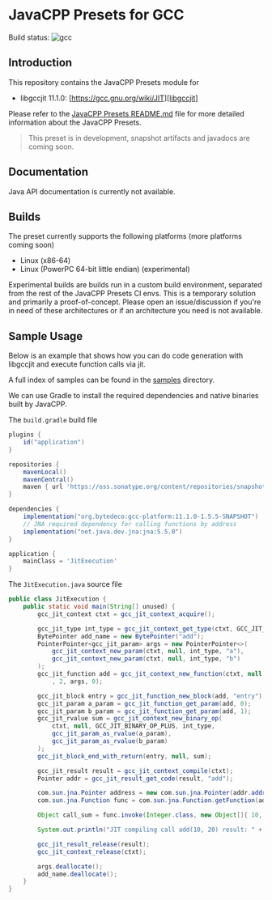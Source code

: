 # JavaCPP Presets for GCC

Build status: ![gcc](https://github.com/supergrecko/gcc/workflows/gcc/badge.svg)

## Introduction

This repository contains the JavaCPP Presets module for

- libgccjit 11.1.0: [https://gcc.gnu.org/wiki/JIT][libgccjit]

Please refer to the [JavaCPP Presets README.md][javacpp-presets] file for more 
detailed information about the JavaCPP Presets.

> This preset is in development, snapshot artifacts and javadocs are coming 
> soon.

## Documentation

Java API documentation is currently not available.

## Builds

The preset currently supports the following platforms (more platforms coming 
soon)

- Linux (x86-64)
- Linux (PowerPC 64-bit little endian) (experimental)

Experimental builds are builds run in a custom build environment, separated 
from the rest of the JavaCPP Presets CI envs. This is a temporary solution and 
primarily a proof-of-concept. Please open an issue/discussion if you're in need 
of these architectures or if an architecture you need is not available.

## Sample Usage

Below is an example that shows how you can do code generation with libgccjit 
and execute function calls via jit.

A full index of samples can be found in the [samples](samples) directory.

We can use Gradle to install the required dependencies and native binaries 
built by JavaCPP.

The `build.gradle` build file

```groovy
plugins {
    id("application")
}

repositories {
    mavenLocal()
    mavenCentral()
    maven { url 'https://oss.sonatype.org/content/repositories/snapshots/' }
}

dependencies {
    implementation("org.bytedeco:gcc-platform:11.1.0-1.5.5-SNAPSHOT")
    // JNA required dependency for calling functions by address
    implementation("net.java.dev.jna:jna:5.5.0")
}

application {
    mainClass = 'JitExecution'
}
```

The `JitExecution.java` source file

```java
public class JitExecution {
    public static void main(String[] unused) {
        gcc_jit_context ctxt = gcc_jit_context_acquire();

        gcc_jit_type int_type = gcc_jit_context_get_type(ctxt, GCC_JIT_TYPE_INT);
        BytePointer add_name = new BytePointer("add");
        PointerPointer<gcc_jit_param> args = new PointerPointer<>(
            gcc_jit_context_new_param(ctxt, null, int_type, "a"),
            gcc_jit_context_new_param(ctxt, null, int_type, "b")
        );
        gcc_jit_function add = gcc_jit_context_new_function(ctxt, null, GCC_JIT_FUNCTION_EXPORTED, int_type, add_name
            , 2, args, 0);

        gcc_jit_block entry = gcc_jit_function_new_block(add, "entry");
        gcc_jit_param a_param = gcc_jit_function_get_param(add, 0);
        gcc_jit_param b_param = gcc_jit_function_get_param(add, 1);
        gcc_jit_rvalue sum = gcc_jit_context_new_binary_op(
            ctxt, null, GCC_JIT_BINARY_OP_PLUS, int_type,
            gcc_jit_param_as_rvalue(a_param),
            gcc_jit_param_as_rvalue(b_param)
        );
        gcc_jit_block_end_with_return(entry, null, sum);

        gcc_jit_result result = gcc_jit_context_compile(ctxt);
        Pointer addr = gcc_jit_result_get_code(result, "add");

        com.sun.jna.Pointer address = new com.sun.jna.Pointer(addr.address());
        com.sun.jna.Function func = com.sun.jna.Function.getFunction(address);

        Object call_sum = func.invoke(Integer.class, new Object[]{ 10, 20 });

        System.out.println("JIT compiling call add(10, 20) result: " + call_sum);

        gcc_jit_result_release(result);
        gcc_jit_context_release(ctxt);

        args.deallocate();
        add_name.deallocate();
    }
}
```

[javacpp-presets]: https://github.com/bytedeco/javacpp-presets#readme
[libgccjit]: https://gcc.gnu.org/wiki/JIT

